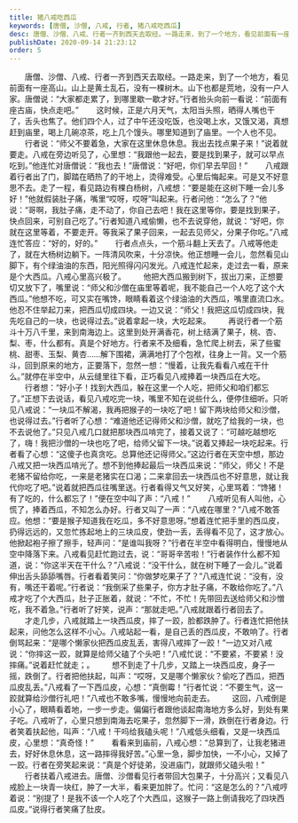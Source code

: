 ```yaml
---
title: 猪八戒吃西瓜
keywords: [唐僧, 沙僧, 八戒, 行者, 猪八戒吃西瓜]
desc: 唐僧、沙僧、八戒、行者一齐到西天去取经。一路走来，到了一个地方，看见前面有一座高山。山上是黄土乱石，没有一棵树木。山下也都是荒地，没有一户人家。唐僧说：“大家都走累了，到哪里歇一歇才好。”行者抬头向前一看说：“前面有座古庙，快点走吧。” 
publishDate: 2020-09-14 21:23:12
order: 5
---
```


　　唐僧、沙僧、八戒、行者一齐到西天去取经。一路走来，到了一个地方，看见前面有一座高山。山上是黄土乱石，没有一棵树木。山下也都是荒地，没有一户人家。唐僧说：“大家都走累了，到哪里歇一歇才好。”行者抬头向前一看说：“前面有座古庙，快点走吧。” 
　　这时候，正是六月天气，太阳当头照，晒得人嘴也干了，舌头也焦了。他们四个人，过了中午还没吃饭，也没喝上水，又饿又渴，真想赶到庙里，喝上几碗凉茶，吃上几个馒头。哪里知道到了庙里。一个人也不见。 
　　行者说：“师父不要着急，大家在这里休息休息。我出去找点果子来！”说着就要走。八戒在旁边听见了，心里想：“我跟他一起去，要是找到果子，就可以早点吃到。”他连忙对唐僧说：“我也去！”唐僧说：“好吧，你们早去早回！” 
　　八戒跟着行者出了门，脚踏在晒热了的干地上，烫得难受。心里后悔起来。可是又不好意思不去。走了一程，看见路边有棵白杨树，八戒想：“要是能在这树下睡一会儿多好！”他就假装肚子痛，嘴里“哎呀，哎呀”叫起来。行者问他：“怎么了？”他说：“哥啊，我肚子痛，走不动了，你自己去吧！我在这里等你，要是找到果子，快点回来，可别自己吃了。”行者知道八戒偷懒，也不去说穿他，就说：“好吧，你就在这里等着，不要走开。等我采了果子回来，一起去见师父，分果子你吃。”八戒连忙答应：“好的，好的。” 
　　行者点点头，一个筋斗翻上天去了。八戒等他走了，就在大杨树边躺下。一阵清风吹来，十分凉快。他正想睡一会儿，忽然看见山脚下，有个绿油油的东西，阳光照得闪闪发光。八戒连忙起来，走过去一看，原来是个大西瓜。八戒心里高兴极了。 
　　他把大西瓜搬到树下，拔出刀来，正想要切又放下了，嘴里说：“师父和沙僧在庙里等着呢，我不能自己一个人吃了这个大西瓜。”他想不吃，可又实在嘴馋，眼睛看着这个绿油油的大西瓜，嘴里直流口水。他忍不住举起刀来，把西瓜切成四块。一边又说：“师父！我把这瓜切成四块，我先吃自己的一块，也说得过去。”说着拿起一块，大吃起来。 
　　再说行者一个筋斗十万八千里，来到南海边上。这里到处开满香花，树上结满了果子，桃、杏、梨、枣，什么都有。真是个好地方。行者来不及细看，急忙爬上树去，采了些蜜桃、甜枣、玉梨、黄杏……解下围裙，满满地打了个包袱，往身上一背。又一个筋斗，回到原来的地方，正要落下，忽然一想：“慢着，让我先看看八戒在干什么。”就停在半空中，从云缝里往下看，正巧看见八戒捧着一块西瓜在大吃。 
　　行者想：“好小子！找到大西瓜，躲在这里一个人吃，把师父和咱们都忘了。”正想下去说话，看见八戒吃完一块，嘴里不知在说些什么，便停住细听。只听见八戒说：“一块瓜不解渴，我再把猴子的一块吃了吧！留下两块给师父和沙僧，也说得过去。”行者听了心想：“难道他还记得师父和沙僧，就吃了给我的一块，也不去说他了。”只见八戒几口就把那块西瓜啃完了，接着又说了：“可越吃越想吃了，嗨！我把沙僧的一块也吃了吧，给师父留下一块。”说着又捧起一块吃起来。行者看了心想：“这傻子也真贪吃。总算他还记得师父。”这边行者在天空中想，那边八戒又把一块西瓜啃光了。想不到他捧起最后一块西瓜来说：“师父，师父！不是老猪不留给你吃，一来是老猪实在口渴；二来拿回去一块西瓜也不好意思，就让我代你吃了吧。”说着就把西瓜往嘴里送。行者看得又气又好笑，心里骂着：“馋猪！有了吃的，什么都忘了！”便在空中叫了声：“八戒！” 
　　八戒听见有人叫他，心慌了，捧着西瓜，不知怎么办好。行者又叫了一声：“八戒在哪里？”八戒不敢答应。他想：“要是猴子知道我在吃瓜，多不好意思呀。”想着连忙把手里的西瓜皮，扔得远远的，又忽忙拣起地上的三块瓜皮，使劲一丢，丢得看不见了，这才放心。他掀起袍子擦了擦手，轻声问：“是谁叫我呀？”行者在半空中看得明白，慢慢地从空中降落下来。八戒看见赶忙跑过去，说：“哥哥辛苦啦！”行者装作什么都不知道，说：“你这半天在干什么？”八戒说：“没干什么，就在树下睡了一会儿。”说着伸出舌头舔舔嘴唇。行者看着笑问：“你做梦吃果子了？”八戒连忙说：“没有，没有，嘴还干着呢。”行者说：“我倒采了些果子，你方才肚子痛，不敢给你吃了。”八戒才吃了个大西瓜，肚子正胀着，就说：“不忙，不忙！先带回去送给师父和沙憎吃，我不着急。”行者听了好笑，说声：“那就走吧。”八戒就跟着行者回去了。 
　　才走几步，八戒就踏上一块西瓜皮，摔了一跤，脸都跌肿了。行者连忙把他扶起来，问他怎么这样不小心。八戒站起一看，是自己丢的西瓜皮，不敢响了。行者倒骂起来：“是哪个懒家伙把西瓜皮乱丢，害得八戒摔了一跤！”一边又对八戒说：“你摔这一跤，就算是给师父磕了个头吧！”八戒忙说：“不要紧，不要紧！没摔痛。”说着赶忙就走；。 
　　想不到走了十几步，又踏上一块西瓜皮，身子一摇，跌倒了。行者把他扶起，叫声：“哎呀，又是哪个懒家伙？偷吃了西瓜，把西瓜皮乱丢。”八戒看了一下西瓜皮，心想：“真倒霉！”行者忙说：“不要生气，这一跤就算给沙僧行礼吧！”八戒也不敢多嘴，慢慢地向前走去。 
　　这回，八戒倒是小心了，眼睛看着地，一步一步走。偏偏行者跟他谈起南海地方多么好，到处有果子吃。八戒听了，心里只想到南海去吃果子，忽然脚下一滑，跌倒在行者身边。行者笑着扶起他，叫声：“八戒！干吗给我磕头呢！”八戒低头细看，又是一块西瓜皮，心里想：“真奇怪！” 
　　看看来到庙前，八戒心想：“总算到了，让我老猪进去，好好休息休息，这一路摔得我好苦。”心里一急，脚步加快，一不小心，又掉了一跤。行者在旁笑起来说：“真是个好徒弟，没进庙门，就跟师父磕头啦！” 
　　行者扶着八戒进去。唐僧、沙僧看见行者带回大包果子，十分高兴；又看见八戒脸上一块青一块红，肿了一大半，看来更加胖了。忙问：“这是怎么的？”八戒哼着说：“别提了！是我不该一个人吃了个大西瓜，这猴子一路上倒请我吃了四块西瓜皮。”说得行者笑痛了肚皮。 